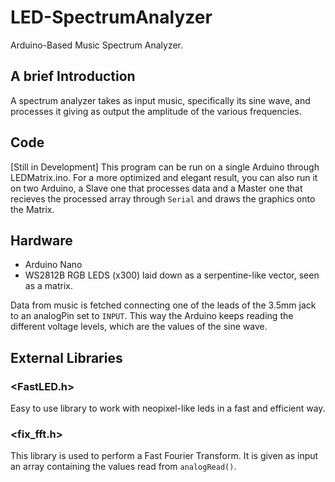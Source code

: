 # LED-SpectrumAnalyzer
Arduino-Based Music Spectrum Analyzer.

## A brief Introduction
A spectrum analyzer takes as input music, specifically its sine wave, and processes it giving as output the amplitude of the various frequencies.

## Code
[Still in Development] This program can be run on a single Arduino through LEDMatrix.ino. For a more optimized and elegant result, you can also run it on two Arduino, a Slave one that processes data and a Master one that recieves the processed array through `Serial` and draws the graphics onto the Matrix.

## Hardware
- Arduino Nano
- WS2812B RGB LEDS (x300) laid down as a serpentine-like vector, seen as a matrix.

Data from music is fetched connecting one of the leads of the 3.5mm jack to an analogPin set to `INPUT`. This way the Arduino keeps reading the different voltage levels, which are the values of the sine wave. 

## External Libraries
### <FastLED.h>
Easy to use library to work with neopixel-like leds in a fast and efficient way.

### <fix_fft.h>
This library is used to perform a Fast Fourier Transform. It is given as input an array containing the values read from `analogRead()`.
